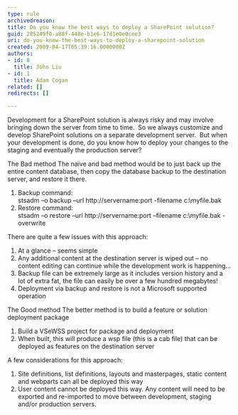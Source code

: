 ```yaml
---
type: rule
archivedreason: 
title: Do you know the best ways to deploy a SharePoint solution?
guid: 285249f0-a88f-448e-b1e6-17d1e0e0cee3
uri: do-you-know-the-best-ways-to-deploy-a-sharepoint-solution
created: 2009-04-17T05:39:16.0000000Z
authors:
- id: 8
  title: John Liu
- id: 1
  title: Adam Cogan
related: []
redirects: []

---
```


Development for a SharePoint solution is always risky and may involve bringing down the server from time to time.  So we always customize and develop SharePoint solutions on a separate development server.  But when your development is done, do you know how to deploy your changes to the staging and eventually the production server?  
<!--endintro-->

The Bad method 
 The naïve and bad method would be to just back up the entire content database, then copy the database backup to the destination server, and restore it there.

1. Backup command: 
<br>    stsadm –o backup –url http://servername:port -filename c:\myfile.bak
2. Restore command: 
<br>    stsadm –o restore –url http://servername:port –filename c:\myfile.bak -overwrite


There are quite a few issues with this approach:

1. At a glance – seems simple
2. Any additional content at the destination server is wiped out – no content editing can continue while the development work is happening…
3. Backup file can be extremely large as it includes version history and a lot of extra fat, the file can easily be over a few hundred megabytes!
4. Deployment via backup and restore is not a Microsoft supported operation


The Good method 
 The better method is to build a feature or solution deployment package

1. Build a VSeWSS project for package and deployment
2. When built, this will produce a wsp file (this is a cab file) that can be deployed as features on the destination server


A few considerations for this approach:

1. Site definitions, list definitions, layouts and masterpages, static content and webparts can all be deployed this way
2. User content cannot be deployed this way. Any content will need to be exported and re-imported to move between development, staging and/or production servers.
